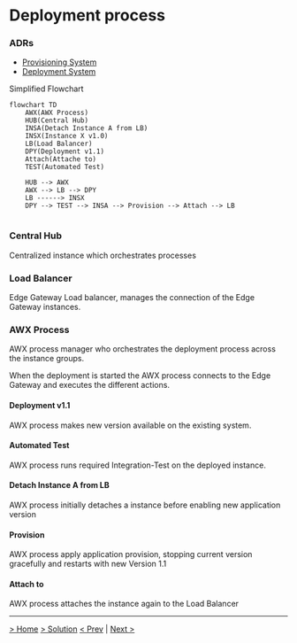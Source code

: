 # Deployment process

### ADRs
- [Provisioning System](../ADRs/06-ProvisioningService.md)
- [Deployment System](../ADRs/05-DeployementSystem.md)

Simplified Flowchart

```mermaid
flowchart TD
    AWX(AWX Process)
    HUB(Central Hub)
    INSA(Detach Instance A from LB)
    INSX(Instance X v1.0)
    LB(Load Balancer)
    DPY(Deployment v1.1)
    Attach(Attache to)
    TEST(Automated Test)
    
    HUB --> AWX
    AWX --> LB --> DPY
    LB ------> INSX
    DPY --> TEST --> INSA --> Provision --> Attach --> LB
    
```

### Central Hub

Centralized instance which orchestrates processes

### Load Balancer

Edge Gateway Load balancer, manages the connection of the Edge Gateway instances.

### AWX Process

AWX process manager who orchestrates the deployment process across the instance groups.

When the deployment is started the AWX process connects to the Edge Gateway and executes the different actions. 

 


#### Deployment v1.1

AWX process makes new version available on the existing system.

#### Automated Test

AWX process runs required Integration-Test on the deployed instance. 

#### Detach Instance A from LB

AWX process initially detaches a instance before enabling new application version

#### Provision

AWX process apply application provision, stopping current version gracefully and restarts with new Version 1.1

#### Attach to

AWX process attaches the instance again to the Load Balancer


---

[> Home](../README.md)    [> Solution](README.md)
[< Prev](Provisioning.md)  |  [Next >](HardwareConnectivity.md)
